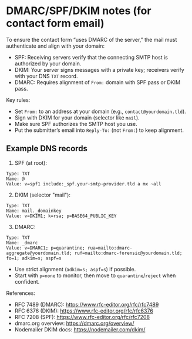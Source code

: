 # DMARC/SPF/DKIM notes (for contact form email)

To ensure the contact form “uses DMARC of the server,” the mail must authenticate and align with your domain:
- SPF: Receiving servers verify that the connecting SMTP host is authorized by your domain.
- DKIM: Your server signs messages with a private key; receivers verify with your DNS `TXT` record.
- DMARC: Requires alignment of `From:` domain with SPF pass or DKIM pass.

Key rules:
- Set `From:` to an address at your domain (e.g., `contact@yourdomain.tld`).
- Sign with DKIM for your domain (selector like `mail`).
- Make sure SPF authorizes the SMTP host you use.
- Put the submitter’s email into `Reply-To:` (not `From:`) to keep alignment.

## Example DNS records

1) SPF (at root):
```
Type: TXT
Name: @
Value: v=spf1 include:_spf.your-smtp-provider.tld a mx ~all
```

2) DKIM (selector "mail"):
```
Type: TXT
Name: mail._domainkey
Value: v=DKIM1; k=rsa; p=BASE64_PUBLIC_KEY
```

3) DMARC:
```
Type: TXT
Name: _dmarc
Value: v=DMARC1; p=quarantine; rua=mailto:dmarc-aggregate@yourdomain.tld; ruf=mailto:dmarc-forensic@yourdomain.tld; fo=1; adkim=s; aspf=s
```

- Use strict alignment (`adkim=s; aspf=s`) if possible.
- Start with `p=none` to monitor, then move to `quarantine`/`reject` when confident.

References:
- RFC 7489 (DMARC): https://www.rfc-editor.org/rfc/rfc7489
- RFC 6376 (DKIM): https://www.rfc-editor.org/rfc/rfc6376
- RFC 7208 (SPF): https://www.rfc-editor.org/rfc/rfc7208
- dmarc.org overview: https://dmarc.org/overview/
- Nodemailer DKIM docs: https://nodemailer.com/dkim/